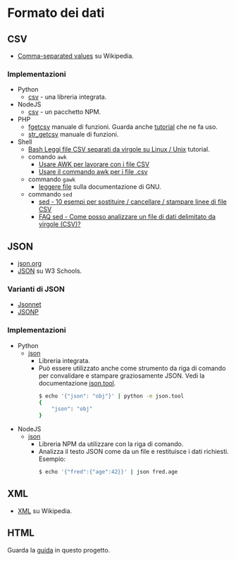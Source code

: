 # Formato dei dati


## CSV

- [Comma-separated values](https://it.wikipedia.org/wiki/Comma-separated_values) su Wikipedia.

### Implementazioni

- Python
    - [csv](https://docs.python.org/3/library/csv.html) - una libreria integrata.
- NodeJS
    - [csv](https://csv.js.org/) - un pacchetto NPM.
- PHP
    - [fgetcsv](https://www.php.net/manual/en/function.fgetcsv.php) manuale di funzioni. Guarda anche [tutorial](https://phpenthusiast.com/blog/parse-csv-with-php) che ne fa uso.
    - [str_getcsv](https://www.php.net/manual/en/function.str-getcsv.php) manuale di funzioni.
- Shell
    - [Bash Leggi file CSV separati da virgole su Linux / Unix](https://www.cyberciti.biz/faq/unix-linux-bash-read-comma-separated-cvsfile/) tutorial.
    - comando `awk` 
        - [Usare AWK per lavorare con i file CSV](https://newfivefour.com/awk-csv-files.html)
        - [Usare il commando awk per i file .csv ](https://www.unix.com/shell-programming-and-scripting/124886-using-awk-command-csv-file.html)
    - commando `gawk` 
        - [leggere file](https://www.gnu.org/software/gawk/manual/html_node/Reading-Files.html) sulla documentazione di GNU.
    - commando `sed` 
        - [sed - 10 esempi per sostituire / cancellare / stampare linee di file CSV ](https://www.theunixschool.com/2013/02/sed-examples-replace-delete-print-lines-csv-files.html)
        - [FAQ sed - Come posso analizzare un file di dati delimitato da virgole (CSV)?](https://www.linuxtopia.org/online_books/linux_tool_guides/the_sed_faq/sedfaq4_005.html)


## JSON

- [json.org](https://www.json.org)
- [JSON](https://www.w3schools.com/js/js_json_intro.asp) su W3 Schools.

### Varianti di JSON

- [Jsonnet](https://jsonnet.org/)
- [JSONP](https://www.w3schools.com/js/js_json_jsonp.asp)

### Implementazioni

- Python
    - [json](https://docs.python.org/3/library/json.html)
		- Libreria integrata.
        - Può essere utilizzato anche come strumento da riga di comando per convalidare e stampare graziosamente JSON. Vedi la documentazione [json.tool](https://docs.python.org/3/library/json.html#module-json.tool).
            ```sh
            $ echo '{"json": "obj"}' | python -m json.tool
            {
                "json": "obj"
            }
            ```
- NodeJS
    - [json](https://github.com/trentm/json)
		- Libreria NPM da utilizzare con la riga di comando.
        - Analizza il testo JSON come da un file e restituisce i dati richiesti. Esempio:
            ```sh
            $ echo '{"fred":{"age":42}}' | json fred.age
            ```

## XML

- [XML](https://it.wikipedia.org/wiki/XML) su Wikipedia.


## HTML

Guarda la [guida](/Web%20dev/HTML) in questo progetto.
